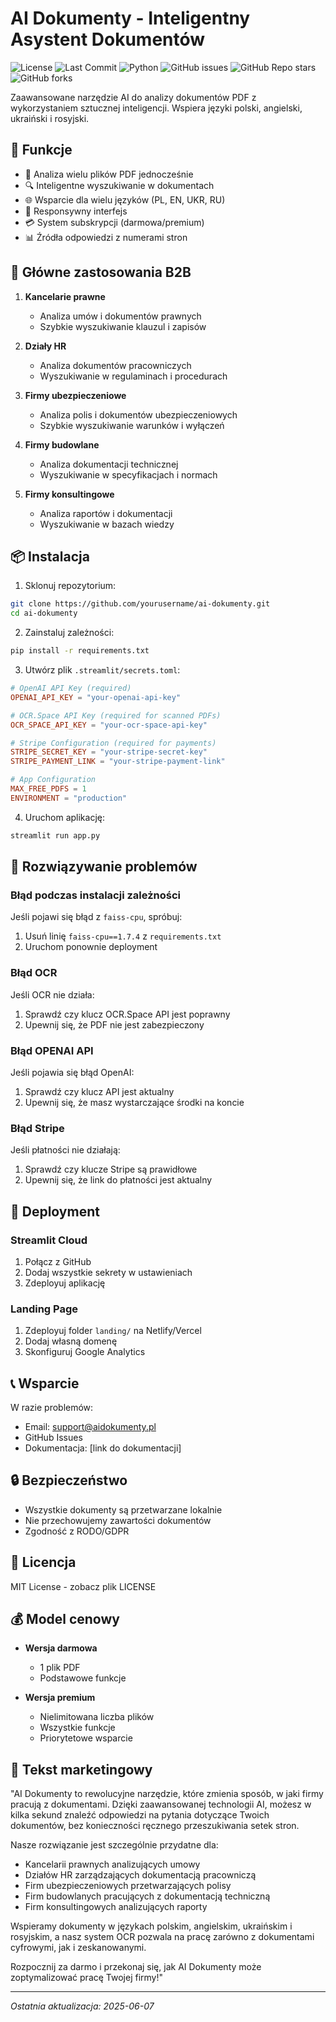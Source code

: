 # AI Dokumenty - Inteligentny Asystent Dokumentów

![License](https://img.shields.io/github/license/e1washere/ai-chatbot)
![Last Commit](https://img.shields.io/github/last-commit/e1washere/ai-chatbot)
![Python](https://img.shields.io/badge/Built%20with-Python-blue)
![GitHub issues](https://img.shields.io/github/issues/e1washere/ai-chatbot)
![GitHub Repo stars](https://img.shields.io/github/stars/e1washere/ai-chatbot?style=social)
![GitHub forks](https://img.shields.io/github/forks/e1washere/ai-chatbot?style=social)

Zaawansowane narzędzie AI do analizy dokumentów PDF z wykorzystaniem sztucznej inteligencji. Wspiera języki polski, angielski, ukraiński i rosyjski.

## 🚀 Funkcje

- 📄 Analiza wielu plików PDF jednocześnie
- 🔍 Inteligentne wyszukiwanie w dokumentach
- 🌐 Wsparcie dla wielu języków (PL, EN, UKR, RU)
- 📱 Responsywny interfejs
- 💳 System subskrypcji (darmowa/premium)
- 📊 Źródła odpowiedzi z numerami stron

## 🎯 Główne zastosowania B2B

1. **Kancelarie prawne**
   - Analiza umów i dokumentów prawnych
   - Szybkie wyszukiwanie klauzul i zapisów

2. **Działy HR**
   - Analiza dokumentów pracowniczych
   - Wyszukiwanie w regulaminach i procedurach

3. **Firmy ubezpieczeniowe**
   - Analiza polis i dokumentów ubezpieczeniowych
   - Szybkie wyszukiwanie warunków i wyłączeń

4. **Firmy budowlane**
   - Analiza dokumentacji technicznej
   - Wyszukiwanie w specyfikacjach i normach

5. **Firmy konsultingowe**
   - Analiza raportów i dokumentacji
   - Wyszukiwanie w bazach wiedzy

## 📦 Instalacja

1. Sklonuj repozytorium:
```bash
git clone https://github.com/yourusername/ai-dokumenty.git
cd ai-dokumenty
```

2. Zainstaluj zależności:
```bash
pip install -r requirements.txt
```

3. Utwórz plik `.streamlit/secrets.toml`:
```toml
# OpenAI API Key (required)
OPENAI_API_KEY = "your-openai-api-key"

# OCR.Space API Key (required for scanned PDFs)
OCR_SPACE_API_KEY = "your-ocr-space-api-key"

# Stripe Configuration (required for payments)
STRIPE_SECRET_KEY = "your-stripe-secret-key"
STRIPE_PAYMENT_LINK = "your-stripe-payment-link"

# App Configuration
MAX_FREE_PDFS = 1
ENVIRONMENT = "production"
```

4. Uruchom aplikację:
```bash
streamlit run app.py
```

## 🔧 Rozwiązywanie problemów

### Błąd podczas instalacji zależności

Jeśli pojawi się błąd z `faiss-cpu`, spróbuj:
1. Usuń linię `faiss-cpu==1.7.4` z `requirements.txt`
2. Uruchom ponownie deployment

### Błąd OCR

Jeśli OCR nie działa:
1. Sprawdź czy klucz OCR.Space API jest poprawny
2. Upewnij się, że PDF nie jest zabezpieczony

### Błąd OPENAI API

Jeśli pojawia się błąd OpenAI:
1. Sprawdź czy klucz API jest aktualny
2. Upewnij się, że masz wystarczające środki na koncie

### Błąd Stripe

Jeśli płatności nie działają:
1. Sprawdź czy klucze Stripe są prawidłowe
2. Upewnij się, że link do płatności jest aktualny

## 📱 Deployment

### Streamlit Cloud

1. Połącz z GitHub
2. Dodaj wszystkie sekrety w ustawieniach
3. Zdeployuj aplikację

### Landing Page

1. Zdeployuj folder `landing/` na Netlify/Vercel
2. Dodaj własną domenę
3. Skonfiguruj Google Analytics

## 📞 Wsparcie

W razie problemów:
- Email: support@aidokumenty.pl
- GitHub Issues
- Dokumentacja: [link do dokumentacji]

## 🔒 Bezpieczeństwo

- Wszystkie dokumenty są przetwarzane lokalnie
- Nie przechowujemy zawartości dokumentów
- Zgodność z RODO/GDPR

## 📄 Licencja

MIT License - zobacz plik LICENSE

## 💰 Model cenowy

- **Wersja darmowa**
  - 1 plik PDF
  - Podstawowe funkcje

- **Wersja premium**
  - Nielimitowana liczba plików
  - Wszystkie funkcje
  - Priorytetowe wsparcie

## 📝 Tekst marketingowy

"AI Dokumenty to rewolucyjne narzędzie, które zmienia sposób, w jaki firmy pracują z dokumentami. Dzięki zaawansowanej technologii AI, możesz w kilka sekund znaleźć odpowiedzi na pytania dotyczące Twoich dokumentów, bez konieczności ręcznego przeszukiwania setek stron.

Nasze rozwiązanie jest szczególnie przydatne dla:
- Kancelarii prawnych analizujących umowy
- Działów HR zarządzających dokumentacją pracowniczą
- Firm ubezpieczeniowych przetwarzających polisy
- Firm budowlanych pracujących z dokumentacją techniczną
- Firm konsultingowych analizujących raporty

Wspieramy dokumenty w językach polskim, angielskim, ukraińskim i rosyjskim, a nasz system OCR pozwala na pracę zarówno z dokumentami cyfrowymi, jak i zeskanowanymi.

Rozpocznij za darmo i przekonaj się, jak AI Dokumenty może zoptymalizować pracę Twojej firmy!"

---
*Ostatnia aktualizacja: 2025-06-07*
